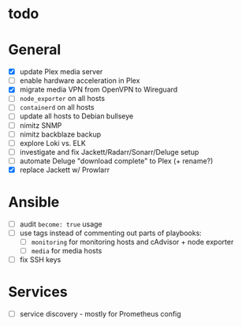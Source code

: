todo
===

# General
- [x] update Plex media server
- [ ] enable hardware acceleration in Plex
- [x] migrate media VPN from OpenVPN to Wireguard
- [ ] `node_exporter` on all hosts
- [ ] `containerd` on all hosts
- [ ] update all hosts to Debian bullseye
- [ ] nimitz SNMP
- [ ] nimitz backblaze backup
- [ ] explore Loki vs. ELK
- [ ] investigate and fix Jackett/Radarr/Sonarr/Deluge setup
- [ ] automate Deluge "download complete" to Plex (+ rename?)
- [x] replace Jackett w/ Prowlarr

# Ansible
- [ ] audit `become: true` usage
- [ ] use tags instead of commenting out parts of playbooks:
  - [ ] `monitoring` for monitoring hosts and cAdvisor + node exporter
  - [ ] `media` for media hosts
- [ ] fix SSH keys

# Services
- [ ] service discovery - mostly for Prometheus config
